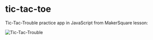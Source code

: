 tic-tac-toe
===========

Tic-Tac-Trouble practice app in JavaScript from MakerSquare lesson:

![Tic-Tac-Trouble](http://i.imgur.com/ouCH6PM.png)
